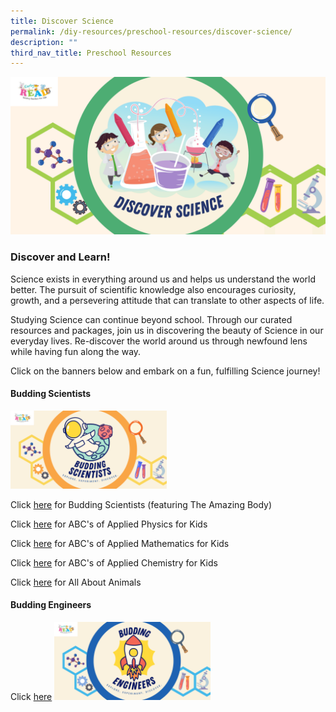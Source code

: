 ```yaml
---
title: Discover Science
permalink: /diy-resources/preschool-resources/discover-science/
description: ""
third_nav_title: Preschool Resources
---
```

![Alt text for image on Isomer site](/images/science-lfa/banners/discover%20science_er%20logo.png)

<h3>Discover and Learn!</h3>

<p>Science exists in everything around us and helps us understand the world better. The pursuit of scientific knowledge also encourages curiosity, growth, and a persevering attitude that can translate to other aspects of life.</p>

<p>Studying Science can continue beyond school. Through our curated resources and packages, join us in discovering the beauty of Science in our everyday lives. Re-discover the world around us through newfound lens while having fun along the way.</p>

<p>Click on the banners below and embark on a fun, fulfilling Science journey!</p>

<h4>Budding Scientists</h4>
 <img src="/images/science-lfa/banners/budding%20scientists_er%20logo.png" style="width:250px; text-align:left;">
 
Click [here](/budding-scientists) for Budding Scientists (featuring The Amazing Body)

Click [here](/abcsofappliedphysicsforkids) for ABC's of Applied Physics for Kids

Click [here](/abcsofappliedmathforkids) for ABC's of Applied Mathematics for Kids

Click [here](/abcsofappliedchemistryforkids) for ABC's of Applied Chemistry for Kids

Click [here](/allaboutanimals) for All About Animals

<h4>Budding Engineers</h4>

Click [here](/budding-engineers) <img src="/images/science-lfa/banners/budding%20engineers_er%20logo.png" style="width:250px; text-align:left;">